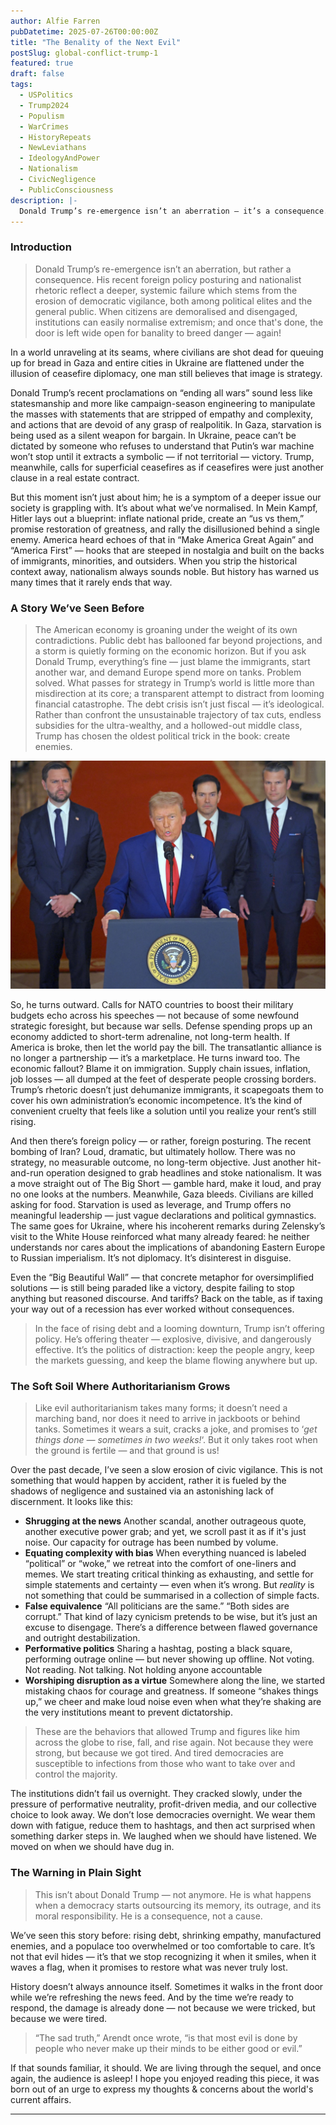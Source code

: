 ```yaml
---
author: Alfie Farren
pubDatetime: 2025-07-26T00:00:00Z
title: "The Benality of the Next Evil"
postSlug: global-conflict-trump-1
featured: true
draft: false
tags:
  - USPolitics
  - Trump2024
  - Populism
  - WarCrimes
  - HistoryRepeats
  - NewLeviathans
  - IdeologyAndPower
  - Nationalism
  - CivicNegligence
  - PublicConsciousness   
description: |-
  Donald Trump’s re-emergence isn’t an aberration — it’s a consequence. His recent foreign policy posturing and nationalist rhetoric reflect a deeper, systemic failure: the erosion of democratic vigilance, both among political elites and the general public. When citizens disengage and institutions normalize extremism, the door is left wide open for banality to breed danger — again.
---
```


### Introduction

>Donald Trump’s re-emergence isn’t an aberration, but rather a consequence. His recent foreign policy posturing and nationalist rhetoric reflect a deeper, systemic failure which stems from the erosion of democratic vigilance, both among political elites and the general public. When citizens are demoralised and disengaged, institutions can easily normalise extremism; and once that's done, the door is left wide open for banality to breed danger — again!


In a world unraveling at its seams, where civilians are shot dead for queuing up for bread in Gaza and entire cities in Ukraine are flattened under the illusion of ceasefire diplomacy, one man still believes that image is strategy.

Donald Trump’s recent proclamations on “ending all wars” sound less like statesmanship and more like campaign-season engineering to manipulate the masses with statements that are stripped of empathy and complexity, and actions that are devoid of any grasp of realpolitik. In Gaza, starvation is being used as a silent weapon for bargain. In Ukraine, peace can’t be dictated by someone who refuses to understand that Putin’s war machine won’t stop until it extracts a symbolic — if not territorial — victory. Trump, meanwhile, calls for superficial ceasefires as if ceasefires were just another clause in a real estate contract.

But this moment isn’t just about him; he is a symptom of a deeper issue our society is grappling with. It’s about what we’ve normalised. In Mein Kampf, Hitler lays out a blueprint: inflate national pride, create an “us vs them,” promise restoration of greatness, and rally the disillusioned behind a single enemy. America heard echoes of that in “Make America Great Again” and “America First” — hooks that are steeped in nostalgia and built on the backs of immigrants, minorities, and outsiders. When you strip the historical context away, nationalism always sounds noble. But history has warned us many times that it rarely ends that way.

### A Story We’ve Seen Before

>The American economy is groaning under the weight of its own contradictions. Public debt has ballooned far beyond projections, and a storm is quietly forming on the economic horizon. But if you ask Donald Trump, everything’s fine — just blame the immigrants, start another war, and demand Europe spend more on tanks. Problem solved. What passes for strategy in Trump’s world is little more than misdirection at its core; a transparent attempt to distract from looming financial catastrophe. The debt crisis isn’t just fiscal — it’s ideological. Rather than confront the unsustainable trajectory of tax cuts, endless subsidies for the ultra-wealthy, and a hollowed-out middle class, Trump has chosen the oldest political trick in the book: create enemies.

![alt text](../../assets/images/IMG_0110.jpeg "")

So, he turns outward. Calls for NATO countries to boost their military budgets echo across his speeches — not because of some newfound strategic foresight, but because war sells. Defense spending props up an economy addicted to short-term adrenaline, not long-term health. If America is broke, then let the world pay the bill. The transatlantic alliance is no longer a partnership — it’s a marketplace. He turns inward too. The economic fallout? Blame it on immigration. Supply chain issues, inflation, job losses — all dumped at the feet of desperate people crossing borders. Trump’s rhetoric doesn’t just dehumanize immigrants, it scapegoats them to cover his own administration’s economic incompetence. It’s the kind of convenient cruelty that feels like a solution until you realize your rent’s still rising.

And then there’s foreign policy — or rather, foreign posturing. The recent bombing of Iran? Loud, dramatic, but ultimately hollow. There was no strategy, no measurable outcome, no long-term objective. Just another hit-and-run operation designed to grab headlines and stoke nationalism. It was a move straight out of The Big Short — gamble hard, make it loud, and pray no one looks at the numbers. Meanwhile, Gaza bleeds. Civilians are killed asking for food. Starvation is used as leverage, and Trump offers no meaningful leadership — just vague declarations and political gymnastics. The same goes for Ukraine, where his incoherent remarks during Zelensky’s visit to the White House reinforced what many already feared: he neither understands nor cares about the implications of abandoning Eastern Europe to Russian imperialism. It’s not diplomacy. It’s disinterest in disguise.

Even the “Big Beautiful Wall” — that concrete metaphor for oversimplified solutions — is still being paraded like a victory, despite failing to stop anything but reasoned discourse. And tariffs? Back on the table, as if taxing your way out of a recession has ever worked without consequences.

>In the face of rising debt and a looming downturn, Trump isn’t offering policy. He’s offering theater — explosive, divisive, and dangerously effective. It’s the politics of distraction: keep the people angry, keep the markets guessing, and keep the blame flowing anywhere but up.

### The Soft Soil Where Authoritarianism Grows
>Like evil authoritarianism takes many forms; it doesn’t need a marching band, nor does it need to arrive in jackboots or behind tanks. Sometimes it wears a suit, cracks a joke, and promises to ‘_get things done — sometimes in two weeks!_‘. But it only takes root when the ground is fertile — and that ground is us!

Over the past decade, I’ve seen a slow erosion of civic vigilance. This is not something that would happen by accident, rather it is fueled by the shadows of negligence and sustained via an astonishing lack of discernment. It looks like this:

- **Shrugging at the news** Another scandal, another outrageous quote, another executive power grab; and yet, we scroll past it as if it's just noise. Our capacity for outrage has been numbed by volume.
- **Equating complexity with bias** When everything nuanced is labeled “political” or “woke,” we retreat into the comfort of one-liners and memes. We start treating critical thinking as exhausting, and settle for simple statements and certainty — even when it’s wrong. But _reality_ is not something that could be summarised in a collection of simple facts.
- **False equivalence** “All politicians are the same.” “Both sides are corrupt.” That kind of lazy cynicism pretends to be wise, but it’s just an excuse to disengage. There’s a difference between flawed governance and outright destabilization.
- **Performative politics** Sharing a hashtag, posting a black square, performing outrage online — but never showing up offline. Not voting. Not reading. Not talking. Not holding anyone accountable
- **Worshiping disruption as a virtue** Somewhere along the line, we started mistaking chaos for courage and greatness. If someone “shakes things up,” we cheer and make loud noise even when what they’re shaking are the very institutions meant to prevent dictatorship. 

>These are the behaviors that allowed Trump and figures like him across the globe to rise, fall, and rise again. Not because they were strong, but because we got tired. And tired democracies are susceptible to infections from those who want to take over and control the majority.

The institutions didn’t fail us overnight. They cracked slowly, under the pressure of performative neutrality, profit-driven media, and our collective choice to look away. We don’t lose democracies overnight. We wear them down with fatigue, reduce them to hashtags, and then act surprised when something darker steps in. We laughed when we should have listened. We moved on when we should have dug in.



### The Warning in Plain Sight

>This isn’t about Donald Trump — not anymore. He is what happens when a democracy starts outsourcing its memory, its outrage, and its moral responsibility. He is a consequence, not a cause.

We’ve seen this story before: rising debt, shrinking empathy, manufactured enemies, and a populace too overwhelmed or too comfortable to care. It’s not that evil hides — it’s that we stop recognizing it when it smiles, when it waves a flag, when it promises to restore what was never truly lost.

History doesn’t always announce itself. Sometimes it walks in the front door while we’re refreshing the news feed. And by the time we’re ready to respond, the damage is already done — not because we were tricked, but because we were tired.

>“The sad truth,” Arendt once wrote, “is that most evil is done by people who never make up their minds to be either good or evil.”

If that sounds familiar, it should. We are living through the sequel, and once again, the audience is asleep! I hope you enjoyed reading this piece, it was born out of an urge to express my thoughts & concerns about the world's current affairs.        

------------------------------------------------

